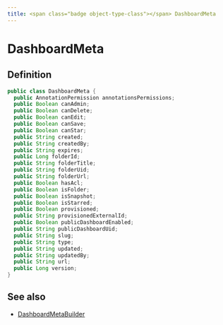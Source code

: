 ```yaml
---
title: <span class="badge object-type-class"></span> DashboardMeta
---
```

# <span class="badge object-type-class"></span> DashboardMeta

## Definition

```java
public class DashboardMeta {
  public AnnotationPermission annotationsPermissions;
  public Boolean canAdmin;
  public Boolean canDelete;
  public Boolean canEdit;
  public Boolean canSave;
  public Boolean canStar;
  public String created;
  public String createdBy;
  public String expires;
  public Long folderId;
  public String folderTitle;
  public String folderUid;
  public String folderUrl;
  public Boolean hasAcl;
  public Boolean isFolder;
  public Boolean isSnapshot;
  public Boolean isStarred;
  public Boolean provisioned;
  public String provisionedExternalId;
  public Boolean publicDashboardEnabled;
  public String publicDashboardUid;
  public String slug;
  public String type;
  public String updated;
  public String updatedBy;
  public String url;
  public Long version;
}
```
## See also

 * <span class="badge builder"></span> [DashboardMetaBuilder](./builder-DashboardMetaBuilder.md)
